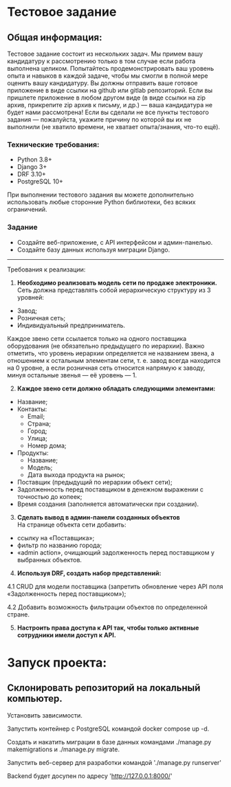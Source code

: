 # Тестовое задание
## Общая информация:

Тестовое задание состоит из нескольких задач. Мы примем вашу кандидатуру к рассмотрению только в том случае если работа выполнена целиком. Попытайтесь продемонстрировать ваш уровень опыта и навыков в каждой задаче, чтобы мы смогли в полной мере оценить вашу кандидатуру.
Вы должны отправить ваше готовое приложение в виде ссылки на github или gitlab репозиторий. Если вы пришлете приложение в любом другом виде (в виде ссылки на zip архив, прикрепите zip архив к письму, и др.) — ваша кандидатура не будет нами рассмотрена!
Если вы сделали не все пункты тестового задания — пожалуйста, укажите причину по которой вы их не выполнили (не хватило времени, не хватает опыта/знания, что-то ещё).

### Технические требования:
- Python 3.8+  
- Django 3+  
- DRF 3.10+  
- PostgreSQL 10+  

При выполнении тестового задания вы можете дополнительно использовать любые сторонние Python библиотеки, без всяких ограничений.

### Задание
- Создайте веб-приложение, с API интерфейсом и админ-панелью.
- Создайте базу данных используя миграции Django.
---
Требования к реализации:

1. **Необходимо реализовать модель сети по продаже электроники.**  
Сеть должна представлять собой иерархическую структуру из 3 уровней:
- Завод;
- Розничная сеть;
- Индивидуальный предприниматель.

Каждое звено сети ссылается только на одного поставщика оборудования (не обязательно предыдущего по иерархии). Важно отметить, что уровень иерархии определяется не названием звена, а отношением к остальным элементам сети, т. е. завод всегда находится на 0 уровне, а если розничная сеть относится напрямую к заводу, минуя остальные звенья — её уровень — 1.

2. **Каждое звено сети должно обладать следующими элементами:** 
- Название;  
- Контакты:    
    - Email;
    - Страна;
    - Город;
    - Улица;
    - Номер дома;
- Продукты:
    - Название;
    - Модель;
    - Дата выхода продукта на рынок;  
- Поставщик (предыдущий по иерархии объект сети);
- Задолженность перед поставщиком в денежном выражении с точностью до копеек;
- Время создания (заполняется автоматически при создании).
3. **Сделать вывод в админ-панели созданных объектов**  
На странице объекта сети добавить:
- ссылку на «Поставщика»;
- фильтр по названию города;
- «admin action», очищающий задолженность перед поставщиком у выбранных объектов.

4. **Используя DRF, создать набор представлений:**

4.1 CRUD для модели поставщика (запретить обновление через API поля «Задолженность перед поставщиком»);  

4.2 Добавить возможность фильтрации объектов по определенной стране.

5. **Настроить права доступа к API так, чтобы только активные сотрудники имели доступ к API.**

# Запуск проекта:
## Склонировать репозиторий на локальный компьютер.
Установить зависимости.

Запустить контейнер с PostgreSQL командой docker compose up -d.

Создать и накатить миграции в базе данных командами ./manage.py makemigrations и ./manage.py migrate.

Запустить веб-сервер для разработки командой './manage.py runserver'

Backend будет досупен по адресу 'http://127.0.0.1:8000/'

